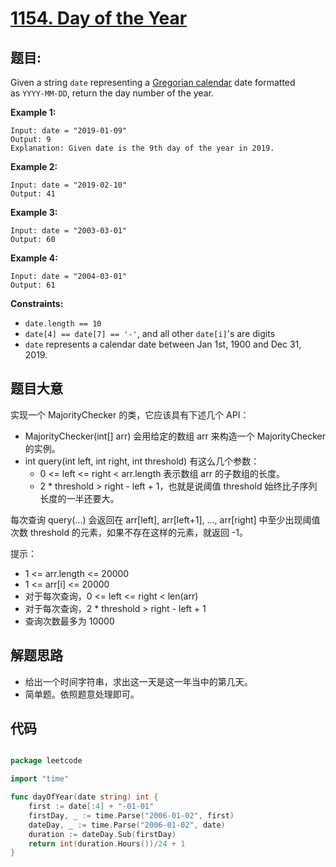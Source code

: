 # [1154. Day of the Year](https://leetcode.com/problems/day-of-the-year/)


## 题目:

Given a string `date` representing a [Gregorian calendar](https://en.wikipedia.org/wiki/Gregorian_calendar) date formatted as `YYYY-MM-DD`, return the day number of the year.

**Example 1:**

    Input: date = "2019-01-09"
    Output: 9
    Explanation: Given date is the 9th day of the year in 2019.

**Example 2:**

    Input: date = "2019-02-10"
    Output: 41

**Example 3:**

    Input: date = "2003-03-01"
    Output: 60

**Example 4:**

    Input: date = "2004-03-01"
    Output: 61

**Constraints:**

- `date.length == 10`
- `date[4] == date[7] == '-'`, and all other `date[i]`'s are digits
- `date` represents a calendar date between Jan 1st, 1900 and Dec 31, 2019.

## 题目大意


实现一个 MajorityChecker 的类，它应该具有下述几个 API：

- MajorityChecker(int[] arr) 会用给定的数组 arr 来构造一个 MajorityChecker 的实例。
- int query(int left, int right, int threshold) 有这么几个参数：  
	- 0 <= left <= right < arr.length 表示数组 arr 的子数组的长度。
	- 2 * threshold > right - left + 1，也就是说阈值 threshold 始终比子序列长度的一半还要大。

每次查询 query(...) 会返回在 arr[left], arr[left+1], ..., arr[right] 中至少出现阈值次数 threshold 的元素，如果不存在这样的元素，就返回 -1。

提示：

- 1 <= arr.length <= 20000
- 1 <= arr[i] <= 20000
- 对于每次查询，0 <= left <= right < len(arr)
- 对于每次查询，2 * threshold > right - left + 1
- 查询次数最多为 10000





## 解题思路

- 给出一个时间字符串，求出这一天是这一年当中的第几天。
- 简单题。依照题意处理即可。


## 代码

```go

package leetcode

import "time"

func dayOfYear(date string) int {
	first := date[:4] + "-01-01"
	firstDay, _ := time.Parse("2006-01-02", first)
	dateDay, _ := time.Parse("2006-01-02", date)
	duration := dateDay.Sub(firstDay)
	return int(duration.Hours())/24 + 1
}

```